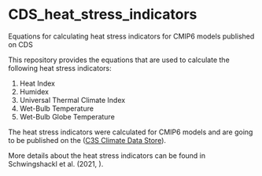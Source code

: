 # CDS_heat_stress_indicators
Equations for calculating heat stress indicators for CMIP6 models published on CDS

This repository provides the equations that are used to calculate the following heat stress indicators:
<ol>
<li>Heat Index</li>
<li>Humidex</li>
<li>Universal Thermal Climate Index</li>
<li>Wet-Bulb Temperature</li>
<li>Wet-Bulb Globe Temperature</li>
</ol>

The heat stress indicators were calculated for CMIP6 models and are going to be published on the (<a href="https://cds.climate.copernicus.eu/" target="_blank">C3S Climate Data Store</a>).

More details about the heat stress indicators can be found in Schwingshackl et al. (2021, <a href="https://doi.org/10.1029/2020EF001885" target="_blank"></a>).